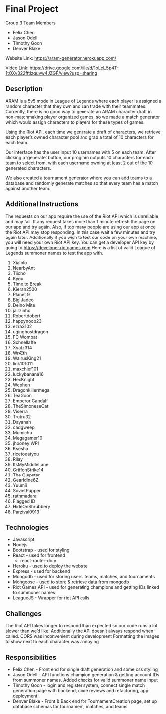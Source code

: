 # Final Project

Group 3 Team Members
- Felix Chen
- Jason Odell
- Timothy Goon
- Denver Blake

Website Link: https://aram-generator.herokuapp.com/ 

Video Link: https://drive.google.com/file/d/1oLcI_5p4T-1tOXv322fftIzquvw4JZGF/view?usp=sharing

## Description
ARAM is a 5v5 mode in League of Legends where each player is assigned a random character that they own and can trade with their teammates. Currently, there is no good way to generate an ARAM character draft in non-matchmaking player organized games, so we made a match generator which would assign characters to players for these types of games. 

Using the Riot API, each time we generate a draft of characters, we retrieve each player’s owned character pool and grab a total of 10 characters for each team.

Our interface has the user input 10 usernames with 5 on each team. After clicking a ‘generate’ button, our program outputs 10 characters for each team to select from, with each username owning at least 2 out of the 10 generated characters.

We also created a tournament generator where you can add teams to a database and randomly generate matches so that every team has a match against another team.

## Additional Instructions

The requests on our app require the use of the Riot API which is unreliable and may fail. If any request takes more than 1 minute refresh the page on our app and try again.
Also, if too many people are using our app at once the Riot API may stop responding. In this case wait a few minutes and try again later.
Additionally if you wish to test our code on your own machine, you will need your own Riot API key. You can get a developer API key by going to https://developer.riotgames.com
Here is a list of valid League of Legends summoner names to test the app with.

1. Xialblo
2. NearbyAnt
3. Tiicho
4. Kyøu
5. Time to Break
6. Kieran2500
7. Planet 9
8. Big Jadeo
9. Deino Mite
10. jairzinho
11. Robertdobert
12. happynoob23
13. ezra3102
14. uginghostdragon
15. FC Wombat
16. Schnellaffe
17. Xyatz314
18. WrÆth
19. WalrusKing21
20. link101011
21. maxchief101
22. luckybanana16
23. HexKnight 
24. Wephen
25. Dragonkillermega
26. TeaGoon
27. Emperor Gandalf
28. TheSimoneseCat
29. Viserra
30. Trutru32
31. Dayanah
32. cadgweep
33. Mumichu
34. Megagamer10
35. jhooney WPI
36. Ksesha
37. ricetoeatyou
38. Rilay
39. ItsMyMiddleLane
40. GriffonStrike14
41. The Quıpster
42. Gearldine6Z
43. Yuumíí
44. SovietPupper
45. rathmadara
46. Flagged ID
47. HideOnShrubbery
48. Parzival0913

## Technologies
- Javascript
- Nodejs
- Bootstrap - used for styling 
- React - used for frontend 
  - react-router-dom
- Heroku - used to deploy the website
- Express - used for backend
- Mongodb - used for storing users, teams, matches, and tournaments
- Mongoose - used to store & retrieve data from mongodb
- Riot Games API - used for generating champions and getting IDs linked to summoner names
- LeagueJS - Wrapper for riot API calls 

## Challenges
The Riot API takes longer to respond than expected so our code runs a lot slower than we’d like. Additionally the API doesn’t always respond when called. 
CORS was inconvenient during development
Formatting the images to show next to each character was annoying

## Responsibilities

- Felix Chen - Front end for single draft generation and some css styling
- Jason Odell - API functions champion generation & getting account IDs from summoner names. Added checks for valid summoner name input
- Timothy Goon - login and register system, connect single match generation page with backend, code reviews and refactoring, app deployment
- Denver Blake - Front & Back end for TournamentCreation page, set up database schemas for tournament, matches, and teams

